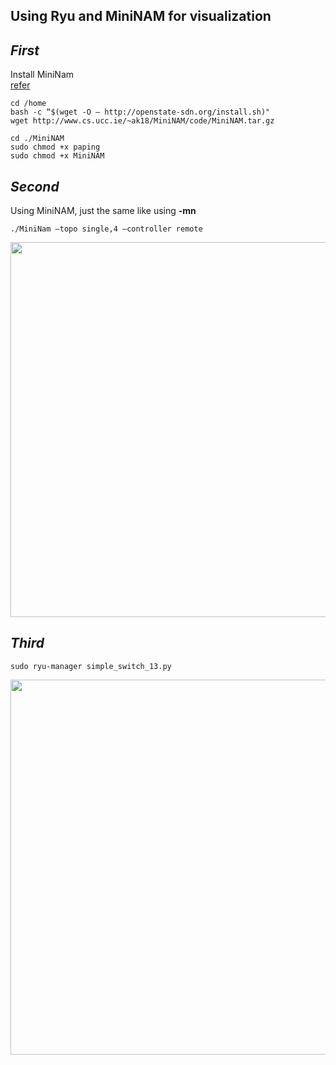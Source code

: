 Using Ryu and MiniNAM for visualization
---

***First***
---
Install MiniNam  
[refer](https://ting-kuan.blog/2018/04/04/%E3%80%90mininam-%E8%A6%96%E8%A6%BA%E5%8C%96%E7%B6%B2%E8%B7%AF%E6%8B%93%E5%A2%A3%E6%A8%A1%E6%93%AC%E5%99%A8%E3%80%91/)
```
cd /home
bash -c “$(wget -O – http://openstate-sdn.org/install.sh)"
wget http://www.cs.ucc.ie/~ak18/MiniNAM/code/MiniNAM.tar.gz
```
```
cd ./MiniNAM
sudo chmod +x paping
sudo chmod +x MiniNAM
```

***Second***
---
Using MiniNAM, just the same like using **-mn**
```
./MiniNam –topo single,4 –controller remote
```
<div align=center> <img src="https://github.com/AvisChiu/SDN_Freshman/blob/master/Ryu%20controller/simpleExample3/mininam.png" width="600",height="600"/></div>

***Third***
---

```
sudo ryu-manager simple_switch_13.py
```
<div align=center> <img src="https://github.com/AvisChiu/SDN_Freshman/blob/master/Ryu%20controller/simpleExample3/ryu.png" width="600",height="600"/></div>
